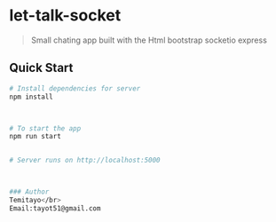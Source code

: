# let-talk-socket

> Small chating app built with the Html bootstrap socketio express

## Quick Start

```bash
# Install dependencies for server
npm install



# To start the app 
npm run start


# Server runs on http://localhost:5000 



### Author
Temitayo</br>
Email:tayot51@gmail.com
